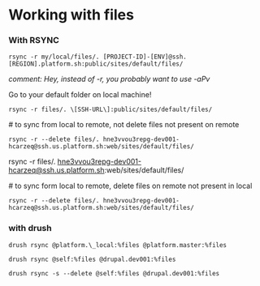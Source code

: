 # Working with files

### With RSYNC

```
rsync -r my/local/files/. [PROJECT-ID]-[ENV]@ssh.[REGION].platform.sh:public/sites/default/files/
```

_comment: Hey, instead of -r, you probably want to use -aPv_

Go to your default folder on local machine!

```
rsync -r files/. \[SSH-URL\]:public/sites/default/files/
```

\# to sync from local to remote, not delete files not present on remote

```
rsync -r --delete files/. hne3vvou3repg-dev001-hcarzeq@ssh.us.platform.sh:web/sites/default/files/
```

rsync -r files/. hne3vvou3repg-dev001-hcarzeq@ssh.us.platform.sh:web/sites/default/files/

\# to sync form local to remote, delete files on remote not present in local

```
rsync -r --delete files/. hne3vvou3repg-dev001-hcarzeq@ssh.us.platform.sh:web/sites/default/files/
```



### with drush

```
drush rsync @platform.\_local:%files @platform.master:%files
```

```
drush rsync @self:%files @drupal.dev001:%files
```

```
drush rsync -s --delete @self:%files @drupal.dev001:%files
```



